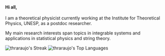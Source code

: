 #### Hi all,

I am a theoretical physicist currently working at the Institute for Theoretical Physics, UNESP, as a postdoc researcher. 

My main research interests span topics in integrable systems and applications in statistical physics and string theory.

![thraraujo's Streak](https://github-readme-streak-stats.herokuapp.com/?user=thraraujo&theme=tokyonight&hide_border=true)
![thraraujo's Top Languages](https://github-readme-stats.vercel.app/api/top-langs/?username=thraraujo&theme=tokyonight&show_icons=true&hide_border=true&&layout=donut&exclude_repo=thraraujo.github.io,website&hide=html,tex,vim%20script,jupyter%20notebook)
